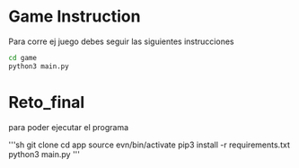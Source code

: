 # Game Instruction

Para corre ej juego debes seguir las siguientes instrucciones

```sh
cd game
python3 main.py
```
# Reto_final

para poder ejecutar el programa

'''sh
git clone
cd app
source evn/bin/activate
pip3 install  -r requirements.txt
python3 main.py
'''
